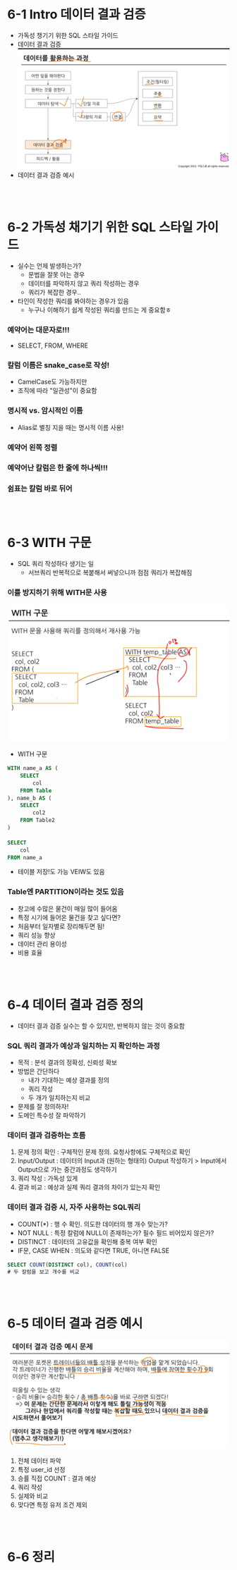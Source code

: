 # 6-1 Intro 데이터 결과 검증
- 가독성 챙기기 위한 SQL 스타일 가이드
- 데이터 결과 검증
![alt text](SQL_imagefile/week7_데이터결과검증.png)
- 데이터 결과 검증 예시







<br>
<br>

# 6-2 가독성 채기기 위한 SQL 스타일 가이드
- 실수는 언제 발생하는가?
    - 문법을 잘못 아는 경우
    - 데이터를 파악하지 않고 쿼리 작성하는 경우
    - 쿼리가 복잡한 경우..
- 타인이 작성한 쿼리를 봐야하는 경우가 있음
    - 누구나 이해하기 쉽게 작성된 쿼리를 만드는 게 중요함ㅎ
### 예약어는 대문자로!!!
- SELECT, FROM, WHERE

### 칼럼 이름은 snake_case로 작성!
- CamelCase도 가능하지만
- 조직에 따라 "일관성"이 중요함

### 명시적 vs. 암시적인 이름
- Alias로 별칭 지을 때는 명시적 이름 사용!

### 예약어 왼쪽 정렬

### 예약어난 칼럼은 한 줄에 하나씩!!!

### 쉼표는 칼럼 바로 뒤어









<br>
<br>

# 6-3 WITH 구문
- SQL 쿼리 작성하다 생기는 일
    - 서브쿼리 반복적으로 복붙해서 써넣으니까 점점 쿼리가 복잡해짐

### 이를 방지하기 위해 WITH문 사용
![alt text](SQL_imagefile/week7_WITH문.png)
- WITH 구문
```sql
WITH name_a AS (
    SELECT
        col
    FROM Table
), name_b AS (
    SELECT
        col2
    FROM Table2
)

SELECT
    col
FROM name_a
```
- 테이블 저장!도 가능 VEIW도 있음

### Table엔 PARTITION이라는 것도 있음
- 창고에 수많은 물건이 매일 많이 들어옴
- 특정 시기에 들어온 물건을 찾고 싶다면?
- 처음부터 일자별로 장리해두면 됨!
- 쿼리 성능 향상
- 데이터 관리 용이성
- 비용 효율










<br>
<br>

# 6-4 데이터 결과 검증 정의
- 데이터 결과 검증 실수는 할 수 있지만, 반복하지 않는 것이 중요함

### SQL 쿼리 결과가 예상과 일치하는 지 확인하는 과정
- 목적 : 분석 결과의 정확성, 신뢰성 확보
- 방법은 간단하다
    - 내가 기대하는 예상 결과를 정의 
    - 쿼리 작성
    - 두 개가 일치하는지 비교
- 문제를 잘 정의하자!
- 도메인 특수성 잘 파악하기

### 데이터 결과 검증하는 흐름
1. 문제 정의 확인 : 구체적인 문제 정의. 요청사항에도 구체적으로 확인
2. Input/Output : 데이터의 Input과 (원하는 형태의) Output 작성하기 > Input에서 Output으로 가는 중간과정도 생각하기
3. 쿼리 작성 : 가독성 있게
4. 결과 비교 : 예상과 실제 쿼리 결과의 차이가 있는지 확인

### 데이터 결과 검증 시, 자주 사용하는 SQL쿼리
- COUNT(*) : 행 수 확인. 의도한 데이터의 행 개수 맞는가?
- NOT NULL : 특정 칼럼에 NULL이 존재하는가? 필수 필드 비어있지 않은가?
- DISTINCT : 데이터의 고유값을 확인해 중복 여부 확인
- IF문, CASE WHEN : 의도와 같다면 TRUE, 아니면 FALSE

```sql 
SELECT COUNT(DISTINCT col), COUNT(col)
# 두 칼럼을 보고 개수를 비교
```








<br>
<br>

# 6-5 데이터 결과 검증 예시
![alt text](SQL_imagefile/week7_데이터결과검증예시.png)
1. 전체 데이터 파악
2. 특정 user_id 선정
3. 승률 직접 COUNT : 결과 예상
4. 쿼리 작성
5. 실제와 비교
6. 맞다면 특정 유저 조건 제외









<br>
<br>

# 6-6 정리





